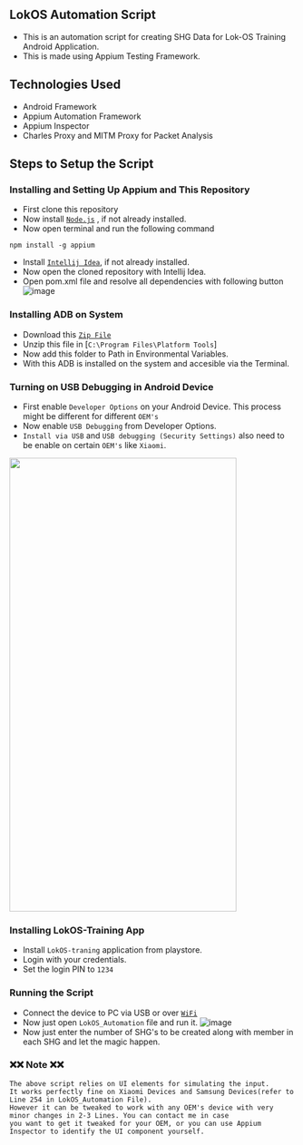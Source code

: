 ## LokOS Automation Script
- This is an automation script for creating SHG Data for Lok-OS Training Android Application. 
- This is made using Appium Testing Framework.

## Technologies Used
- Android Framework
- Appium Automation Framework
- Appium Inspector
- Charles Proxy and MITM Proxy for Packet Analysis

## Steps to Setup the Script
### Installing and Setting Up Appium and This Repository
- First clone this repository
- Now install [`Node.js`](https://nodejs.org/en/download) , if not already installed.
- Now open terminal and run the following command
```
npm install -g appium
```
- Install [`Intellij Idea`](https://www.jetbrains.com/idea/download/), if not already installed.
- Now open the cloned repository with Intellij Idea.
- Open pom.xml file and resolve all dependencies with following button
![image](https://user-images.githubusercontent.com/76804249/230651164-6556cf7c-73bb-4257-8d47-669f1abb6dd4.png)

### Installing ADB on System
- Download this [`Zip File`](https://dl.google.com/android/repository/platform-tools-latest-windows.zip)
- Unzip this file in [`C:\Program Files\Platform Tools`]
- Now add this folder to Path in Environmental Variables.
- With this ADB is installed on the system and accesible via the Terminal.

### Turning on USB Debugging in Android Device
- First enable `Developer Options` on your Android Device. This process might be different for different `OEM's`
- Now enable `USB Debugging` from Developer Options.
- `Install via USB` and `USB debugging (Security Settings)` also need to be enable on certain `OEM's` like `Xiaomi`.
<img src="https://user-images.githubusercontent.com/76804249/230653196-127b04c8-ac3b-49eb-b5f5-bcc661d43aec.jpg" width="400" height="800">

### Installing LokOS-Training App
- Install `LokOS-traning` application from playstore.
- Login with your credentials.
- Set the login PIN to `1234`

### Running the Script
- Connect the device to PC via USB or over [`WiFi`](https://help.famoco.com/developers/dev-env/adb-over-wifi/)
- Now just open `LokOS_Automation` file and run it.
![image](https://user-images.githubusercontent.com/76804249/230651928-707c1787-e0b4-43e0-9cc0-bf4584c819f3.png)
- Now just enter the number of SHG's to be created along with member in each SHG and let the magic happen.

### ❌❌ Note ❌❌
```
The above script relies on UI elements for simulating the input.  
It works perfectly fine on Xiaomi Devices and Samsung Devices(refer to Line 254 in LokOS_Automation File). 
However it can be tweaked to work with any OEM's device with very minor changes in 2-3 Lines. You can contact me in case 
you want to get it tweaked for your OEM, or you can use Appium Inspector to identify the UI component yourself.
```

